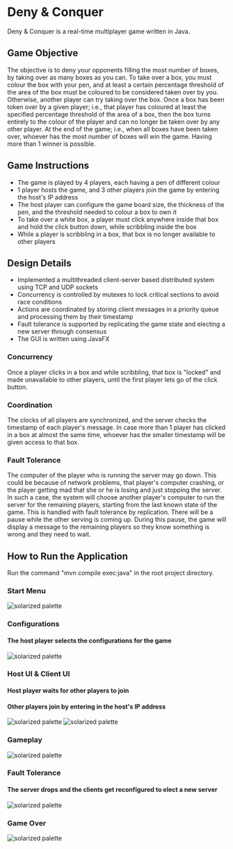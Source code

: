 # Deny & Conquer

Deny & Conquer is a real-time multiplayer game written in Java.

## Game Objective
The objective is to deny your opponents filling the most number of boxes, by taking over as many boxes as you can. To take over a box, you must colour the box with your pen, and at least a certain percentage threshold of the area of the box must be coloured to be considered taken over by you. Otherwise, another player can try taking over the box. Once a box has been token over by a given player; i.e., that player has coloured at least the specified percentage threshold of the area of a box, then the box turns entirely to the colour of the player and can no longer be taken over by any other player. At the end of the game; i.e., when all boxes have been taken over, whoever has the most number of boxes will win the game. Having more than 1 winner is possible.

## Game Instructions
* The game is played by 4 players, each having a pen of different colour
* 1 player hosts the game, and 3 other players join the game by entering the host's IP address
* The host player can configure the game board size, the thickness of the pen, and the threshold needed to colour a box to own it
* To take over a white box, a player must click anywhere inside that box and hold the click button down, while scribbling inside the box
* While a player is scribbling in a box, that box is no longer available to other players

## Design Details
* Implemented a multithreaded client-server based distributed system using TCP and UDP sockets
* Concurrency is controlled by mutexes to lock critical sections to avoid race conditions
* Actions are coordinated by storing client messages in a priority queue and processing them by their timestamp
* Fault tolerance is supported by replicating the game state and electing a new server through consensus
* The GUI is written using JavaFX

### Concurrency
Once a player clicks in a box and while scribbling, that box is "locked" and made unavailable to other players, until the first player lets go of the click button.

### Coordination
The clocks of all players are synchronized, and the server checks the timestamp of each player's message. In case more than 1 player has clicked in a box at almost the same time, whoever has the smaller timestamp will be given access to that box.

### Fault Tolerance
The computer of the player who is running the server may go down. This could be because of network problems, that player's computer crashing, or the player getting mad that she or he is losing and just stopping the server. In such a case, the system will choose another player's computer to run the server for the remaining players, starting from the last known state of the game. This is handled with fault tolerance by replication. There will be a pause while the other serving is coming up. During this pause, the game will display a message to the remaining players so they know something is wrong and they need to wait.

## How to Run the Application
Run the command "mvn compile exec:java" in the root project directory.

### Start Menu
![solarized palette](https://github.com/scc23/deny-and-conquer/blob/master/screenshots/menu1.png)

### Configurations
#### The host player selects the configurations for the game
![solarized palette](https://github.com/scc23/deny-and-conquer/blob/master/screenshots/menu2.png)

### Host UI & Client UI
#### Host player waits for other players to join
#### Other players join by entering in the host's IP address
![solarized palette](https://github.com/scc23/deny-and-conquer/blob/master/screenshots/host.png)
![solarized palette](https://github.com/scc23/deny-and-conquer/blob/master/screenshots/join.png)

### Gameplay
![solarized palette](https://github.com/scc23/deny-and-conquer/blob/master/screenshots/gameplay.png)

### Fault Tolerance
#### The server drops and the clients get reconfigured to elect a new server
![solarized palette](https://github.com/scc23/deny-and-conquer/blob/master/screenshots/fault-tolerance.png)

### Game Over
![solarized palette](https://github.com/scc23/deny-and-conquer/blob/master/screenshots/game-over.png)
